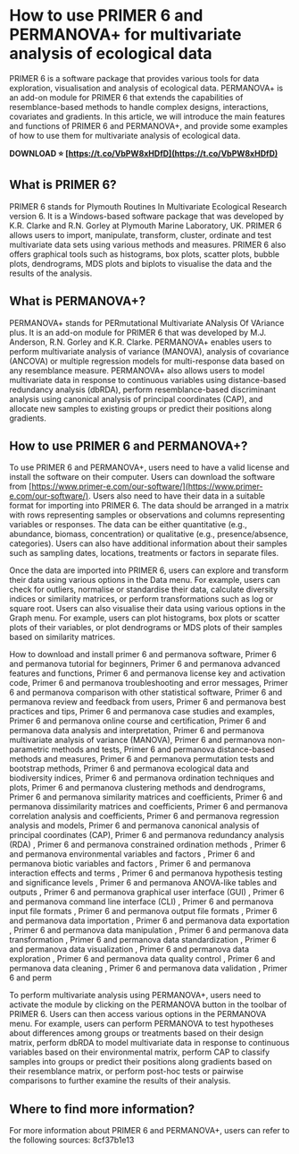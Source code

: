 # How to use PRIMER 6 and PERMANOVA+ for multivariate analysis of ecological data
 
PRIMER 6 is a software package that provides various tools for data exploration, visualisation and analysis of ecological data. PERMANOVA+ is an add-on module for PRIMER 6 that extends the capabilities of resemblance-based methods to handle complex designs, interactions, covariates and gradients. In this article, we will introduce the main features and functions of PRIMER 6 and PERMANOVA+, and provide some examples of how to use them for multivariate analysis of ecological data.
 
**DOWNLOAD ⭐ [https://t.co/VbPW8xHDfD](https://t.co/VbPW8xHDfD)**


 
## What is PRIMER 6?
 
PRIMER 6 stands for Plymouth Routines In Multivariate Ecological Research version 6. It is a Windows-based software package that was developed by K.R. Clarke and R.N. Gorley at Plymouth Marine Laboratory, UK. PRIMER 6 allows users to import, manipulate, transform, cluster, ordinate and test multivariate data sets using various methods and measures. PRIMER 6 also offers graphical tools such as histograms, box plots, scatter plots, bubble plots, dendrograms, MDS plots and biplots to visualise the data and the results of the analysis.
 
## What is PERMANOVA+?
 
PERMANOVA+ stands for PERmutational Multivariate ANalysis Of VAriance plus. It is an add-on module for PRIMER 6 that was developed by M.J. Anderson, R.N. Gorley and K.R. Clarke. PERMANOVA+ enables users to perform multivariate analysis of variance (MANOVA), analysis of covariance (ANCOVA) or multiple regression models for multi-response data based on any resemblance measure. PERMANOVA+ also allows users to model multivariate data in response to continuous variables using distance-based redundancy analysis (dbRDA), perform resemblance-based discriminant analysis using canonical analysis of principal coordinates (CAP), and allocate new samples to existing groups or predict their positions along gradients.
 
## How to use PRIMER 6 and PERMANOVA+?
 
To use PRIMER 6 and PERMANOVA+, users need to have a valid license and install the software on their computer. Users can download the software from [https://www.primer-e.com/our-software/](https://www.primer-e.com/our-software/). Users also need to have their data in a suitable format for importing into PRIMER 6. The data should be arranged in a matrix with rows representing samples or observations and columns representing variables or responses. The data can be either quantitative (e.g., abundance, biomass, concentration) or qualitative (e.g., presence/absence, categories). Users can also have additional information about their samples such as sampling dates, locations, treatments or factors in separate files.
 
Once the data are imported into PRIMER 6, users can explore and transform their data using various options in the Data menu. For example, users can check for outliers, normalise or standardise their data, calculate diversity indices or similarity matrices, or perform transformations such as log or square root. Users can also visualise their data using various options in the Graph menu. For example, users can plot histograms, box plots or scatter plots of their variables, or plot dendrograms or MDS plots of their samples based on similarity matrices.
 
How to download and install primer 6 and permanova software,  Primer 6 and permanova tutorial for beginners,  Primer 6 and permanova advanced features and functions,  Primer 6 and permanova license key and activation code,  Primer 6 and permanova troubleshooting and error messages,  Primer 6 and permanova comparison with other statistical software,  Primer 6 and permanova review and feedback from users,  Primer 6 and permanova best practices and tips,  Primer 6 and permanova case studies and examples,  Primer 6 and permanova online course and certification,  Primer 6 and permanova data analysis and interpretation,  Primer 6 and permanova multivariate analysis of variance (MANOVA),  Primer 6 and permanova non-parametric methods and tests,  Primer 6 and permanova distance-based methods and measures,  Primer 6 and permanova permutation tests and bootstrap methods,  Primer 6 and permanova ecological data and biodiversity indices,  Primer 6 and permanova ordination techniques and plots,  Primer 6 and permanova clustering methods and dendrograms,  Primer 6 and permanova similarity matrices and coefficients,  Primer 6 and permanova dissimilarity matrices and coefficients,  Primer 6 and permanova correlation analysis and coefficients,  Primer 6 and permanova regression analysis and models,  Primer 6 and permanova canonical analysis of principal coordinates (CAP),  Primer 6 and permanova redundancy analysis (RDA) ,  Primer 6 and permanova constrained ordination methods ,  Primer 6 and permanova environmental variables and factors ,  Primer 6 and permanova biotic variables and factors ,  Primer 6 and permanova interaction effects and terms ,  Primer 6 and permanova hypothesis testing and significance levels ,  Primer 6 and permanova ANOVA-like tables and outputs ,  Primer 6 and permanova graphical user interface (GUI) ,  Primer 6 and permanova command line interface (CLI) ,  Primer 6 and permanova input file formats ,  Primer 6 and permanova output file formats ,  Primer 6 and permanova data importation ,  Primer 6 and permanova data exportation ,  Primer 6 and permanova data manipulation ,  Primer 6 and permanova data transformation ,  Primer 6 and permanova data standardization ,  Primer 6 and permanova data visualization ,  Primer 6 and permanova data exploration ,  Primer 6 and permanova data quality control ,  Primer 6 and permanova data cleaning ,  Primer 6 and permanova data validation ,  Primer 6 and perm
 
To perform multivariate analysis using PERMANOVA+, users need to activate the module by clicking on the PERMANOVA button in the toolbar of PRIMER 6. Users can then access various options in the PERMANOVA menu. For example, users can perform PERMANOVA to test hypotheses about differences among groups or treatments based on their design matrix, perform dbRDA to model multivariate data in response to continuous variables based on their environmental matrix, perform CAP to classify samples into groups or predict their positions along gradients based on their resemblance matrix, or perform post-hoc tests or pairwise comparisons to further examine the results of their analysis.
 
## Where to find more information?
 
For more information about PRIMER 6 and PERMANOVA+, users can refer to the following sources:
 8cf37b1e13
 
